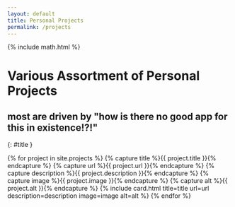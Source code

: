 ```yaml
---
layout: default
title: Personal Projects
permalink: /projects
---
```


{% include math.html %}

# Various Assortment of Personal Projects
## most are driven by "how is there no good app for this in existence!?!"
{: #title }

<div class="ui raised link horizontal cards">

{% for project in site.projects %}
{% capture title %}{{ project.title }}{% endcapture %}
{% capture url %}{{ project.url }}{% endcapture %}
{% capture description %}{{ project.description }}{% endcapture %}
{% capture image %}{{ project.image }}{% endcapture %}
{% capture alt %}{{ project.alt }}{% endcapture %}
{% include card.html 
    title=title
    url=url
    description=description
    image=image
    alt=alt
%}
{% endfor %}

</div>